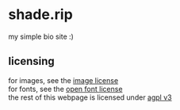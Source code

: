 # shade.rip

my simple bio site :)

## licensing

for images, see the [image license](src/images/license.md)  
for fonts, see the [open font license](src/fonts/license.md)  
the rest of this webpage is licensed under [agpl v3](license.md)
